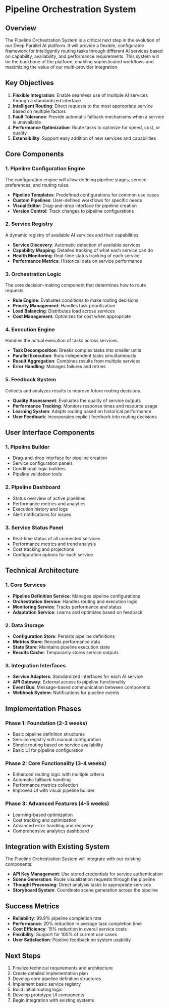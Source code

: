 # Pipeline Orchestration System

## Overview

The Pipeline Orchestration System is a critical next step in the evolution of our Deep Parallel AI platform. It will provide a flexible, configurable framework for intelligently routing tasks through different AI services based on capability, availability, and performance requirements. This system will be the backbone of the platform, enabling sophisticated workflows and maximizing the value of our multi-provider integration.

## Key Objectives

1. **Flexible Integration**: Enable seamless use of multiple AI services through a standardized interface
2. **Intelligent Routing**: Direct requests to the most appropriate service based on multiple factors
3. **Fault Tolerance**: Provide automatic fallback mechanisms when a service is unavailable
4. **Performance Optimization**: Route tasks to optimize for speed, cost, or quality
5. **Extensibility**: Support easy addition of new services and capabilities

## Core Components

### 1. Pipeline Configuration Engine

The configuration engine will allow defining pipeline stages, service preferences, and routing rules.

- **Pipeline Templates**: Predefined configurations for common use cases
- **Custom Pipelines**: User-defined workflows for specific needs
- **Visual Editor**: Drag-and-drop interface for pipeline creation
- **Version Control**: Track changes to pipeline configurations

### 2. Service Registry

A dynamic registry of available AI services and their capabilities.

- **Service Discovery**: Automatic detection of available services
- **Capability Mapping**: Detailed tracking of what each service can do
- **Health Monitoring**: Real-time status tracking of each service
- **Performance Metrics**: Historical data on service performance

### 3. Orchestration Logic

The core decision-making component that determines how to route requests.

- **Rule Engine**: Evaluates conditions to make routing decisions
- **Priority Management**: Handles task prioritization
- **Load Balancing**: Distributes load across services
- **Cost Management**: Optimizes for cost when appropriate

### 4. Execution Engine

Handles the actual execution of tasks across services.

- **Task Decomposition**: Breaks complex tasks into smaller units
- **Parallel Execution**: Runs independent tasks simultaneously
- **Result Aggregation**: Combines results from multiple services
- **Error Handling**: Manages failures and retries

### 5. Feedback System

Collects and analyzes results to improve future routing decisions.

- **Quality Assessment**: Evaluates the quality of service outputs
- **Performance Tracking**: Monitors response times and resource usage
- **Learning System**: Adapts routing based on historical performance
- **User Feedback**: Incorporates explicit feedback into routing decisions

## User Interface Components

### 1. Pipeline Builder

- Drag-and-drop interface for pipeline creation
- Service configuration panels
- Conditional logic builders
- Pipeline validation tools

### 2. Pipeline Dashboard

- Status overview of active pipelines
- Performance metrics and analytics
- Execution history and logs
- Alert notifications for issues

### 3. Service Status Panel

- Real-time status of all connected services
- Performance metrics and trend analysis
- Cost tracking and projections
- Configuration options for each service

## Technical Architecture

### 1. Core Services

- **Pipeline Definition Service**: Manages pipeline configurations
- **Orchestration Service**: Handles routing and execution logic
- **Monitoring Service**: Tracks performance and status
- **Adaptation Service**: Learns and optimizes based on feedback

### 2. Data Storage

- **Configuration Store**: Persists pipeline definitions
- **Metrics Store**: Records performance data
- **State Store**: Maintains pipeline execution state
- **Results Cache**: Temporarily stores service outputs

### 3. Integration Interfaces

- **Service Adapters**: Standardized interfaces for each AI service
- **API Gateway**: External access to pipeline functionality
- **Event Bus**: Message-based communication between components
- **Webhook System**: Notifications for pipeline events

## Implementation Phases

### Phase 1: Foundation (2-3 weeks)

- Basic pipeline definition structures
- Service registry with manual configuration
- Simple routing based on service availability
- Basic UI for pipeline configuration

### Phase 2: Core Functionality (3-4 weeks)

- Enhanced routing logic with multiple criteria
- Automatic fallback handling
- Performance metrics collection
- Improved UI with visual pipeline builder

### Phase 3: Advanced Features (4-5 weeks)

- Learning-based optimization
- Cost tracking and optimization
- Advanced error handling and recovery
- Comprehensive analytics dashboard

## Integration with Existing System

The Pipeline Orchestration System will integrate with our existing components:

- **API Key Management**: Use stored credentials for service authentication
- **Scene Generation**: Route visualization requests through the pipeline
- **Thought Processing**: Direct analysis tasks to appropriate services
- **Storyboard System**: Coordinate scene generation across the pipeline

## Success Metrics

- **Reliability**: 99.9% pipeline completion rate
- **Performance**: 20% reduction in average task completion time
- **Cost Efficiency**: 15% reduction in overall service costs
- **Flexibility**: Support for 100% of current use cases
- **User Satisfaction**: Positive feedback on system usability

## Next Steps

1. Finalize technical requirements and architecture
2. Create detailed implementation plan
3. Develop core pipeline definition structures
4. Implement basic service registry
5. Build initial routing logic
6. Develop prototype UI components
7. Begin integration with existing systems